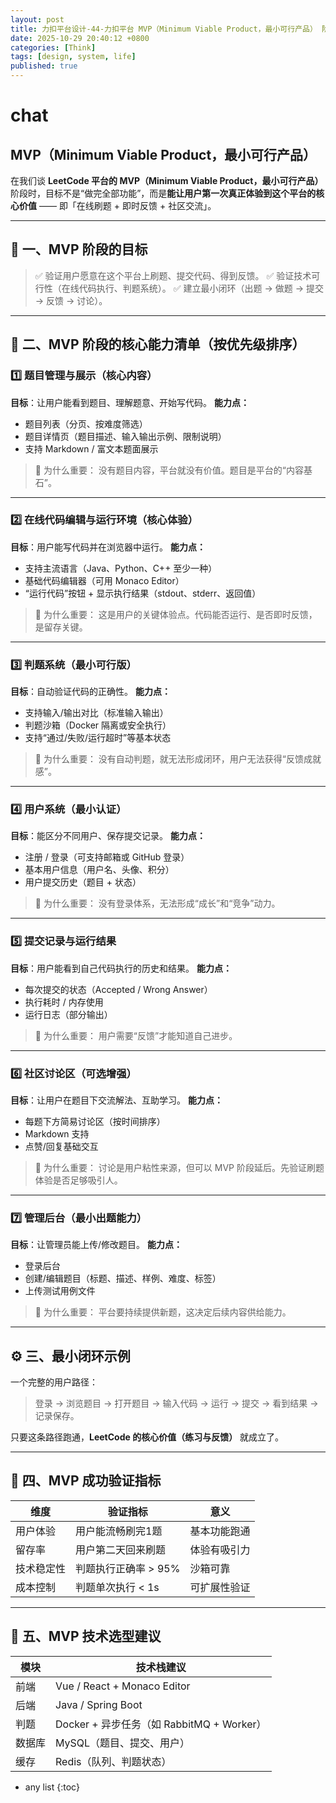 ```yaml
---
layout: post
title: 力扣平台设计-44-力扣平台 MVP（Minimum Viable Product，最小可行产品） 阶段核心能力
date: 2025-10-29 20:40:12 +0800
categories: [Think]
tags: [design, system, life]
published: true
---
```


# chat

## MVP（Minimum Viable Product，最小可行产品）

在我们谈 **LeetCode 平台的 MVP（Minimum Viable Product，最小可行产品）** 阶段时，目标不是“做完全部功能”，而是**能让用户第一次真正体验到这个平台的核心价值** —— 即「在线刷题 + 即时反馈 + 社区交流」。

---

## 🎯 一、MVP 阶段的目标

> ✅ 验证用户愿意在这个平台上刷题、提交代码、得到反馈。
> ✅ 验证技术可行性（在线代码执行、判题系统）。
> ✅ 建立最小闭环（出题 → 做题 → 提交 → 反馈 → 讨论）。

---

## 🧱 二、MVP 阶段的核心能力清单（按优先级排序）

### **1️⃣ 题目管理与展示（核心内容）**

**目标**：让用户能看到题目、理解题意、开始写代码。
**能力点：**

* 题目列表（分页、按难度筛选）
* 题目详情页（题目描述、输入输出示例、限制说明）
* 支持 Markdown / 富文本题面展示

> 🧩 为什么重要：
> 没有题目内容，平台就没有价值。题目是平台的“内容基石”。

---

### **2️⃣ 在线代码编辑与运行环境（核心体验）**

**目标**：用户能写代码并在浏览器中运行。
**能力点：**

* 支持主流语言（Java、Python、C++ 至少一种）
* 基础代码编辑器（可用 Monaco Editor）
* “运行代码”按钮 + 显示执行结果（stdout、stderr、返回值）

> 🧩 为什么重要：
> 这是用户的关键体验点。代码能否运行、是否即时反馈，是留存关键。

---

### **3️⃣ 判题系统（最小可行版）**

**目标**：自动验证代码的正确性。
**能力点：**

* 支持输入/输出对比（标准输入输出）
* 判题沙箱（Docker 隔离或安全执行）
* 支持“通过/失败/运行超时”等基本状态

> 🧩 为什么重要：
> 没有自动判题，就无法形成闭环，用户无法获得“反馈成就感”。

---

### **4️⃣ 用户系统（最小认证）**

**目标**：能区分不同用户、保存提交记录。
**能力点：**

* 注册 / 登录（可支持邮箱或 GitHub 登录）
* 基本用户信息（用户名、头像、积分）
* 用户提交历史（题目 + 状态）

> 🧩 为什么重要：
> 没有登录体系，无法形成“成长”和“竞争”动力。

---

### **5️⃣ 提交记录与运行结果**

**目标**：用户能看到自己代码执行的历史和结果。
**能力点：**

* 每次提交的状态（Accepted / Wrong Answer）
* 执行耗时 / 内存使用
* 运行日志（部分输出）

> 🧩 为什么重要：
> 用户需要“反馈”才能知道自己进步。

---

### **6️⃣ 社区讨论区（可选增强）**

**目标**：让用户在题目下交流解法、互助学习。
**能力点：**

* 每题下方简易讨论区（按时间排序）
* Markdown 支持
* 点赞/回复基础交互

> 🧩 为什么重要：
> 讨论是用户粘性来源，但可以 MVP 阶段延后。先验证刷题体验是否足够吸引人。

---

### **7️⃣ 管理后台（最小出题能力）**

**目标**：让管理员能上传/修改题目。
**能力点：**

* 登录后台
* 创建/编辑题目（标题、描述、样例、难度、标签）
* 上传测试用例文件

> 🧩 为什么重要：
> 平台要持续提供新题，这决定后续内容供给能力。

---

## ⚙️ 三、最小闭环示例

一个完整的用户路径：

> 登录 → 浏览题目 → 打开题目 → 输入代码 → 运行 → 提交 → 看到结果 → 记录保存。

只要这条路径跑通，**LeetCode 的核心价值（练习与反馈）** 就成立了。

---

## 🧭 四、MVP 成功验证指标

| 维度    | 验证指标          | 意义     |
| ----- | ------------- | ------ |
| 用户体验  | 用户能流畅刷完1题     | 基本功能跑通 |
| 留存率   | 用户第二天回来刷题     | 体验有吸引力 |
| 技术稳定性 | 判题执行正确率 > 95% | 沙箱可靠   |
| 成本控制  | 判题单次执行 < 1s   | 可扩展性验证 |

---

## 🧩 五、MVP 技术选型建议

| 模块  | 技术栈建议                              |
| --- | ---------------------------------- |
| 前端  | Vue / React + Monaco Editor        |
| 后端  | Java / Spring Boot                 |
| 判题  | Docker + 异步任务（如 RabbitMQ + Worker） |
| 数据库 | MySQL（题目、提交、用户）                    |
| 缓存  | Redis（队列、判题状态）                     |


* any list
{:toc}